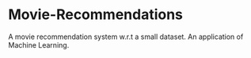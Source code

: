 # Movie-Recommendations
A movie recommendation system w.r.t a small dataset. An application of Machine Learning. 
